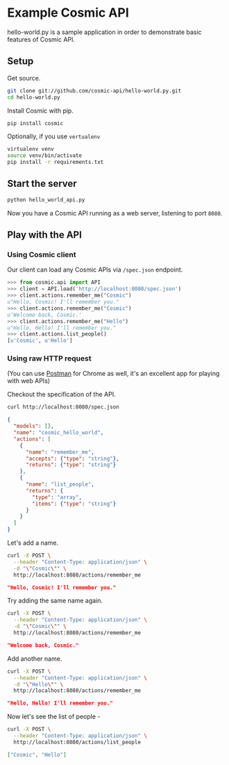 Example Cosmic API
==============

hello-world.py is a sample application in order to demonstrate basic features of Cosmic API.

## Setup

Get source.

```bash
git clone git://github.com/cosmic-api/hello-world.py.git
cd hello-world.py
```

Install Cosmic with pip.

```bash
pip install cosmic
```

Optionally, if you use `vertualenv`

```bash
virtualenv venv
source venv/bin/activate
pip install -r requirements.txt
```

## Start the server

```bash
python hello_world_api.py
```

Now you have a Cosmic API running as a web server, listening to port `8080`.

## Play with the API

### Using Cosmic client

Our client can load any Cosmic APIs via `/spec.json` endpoint.

```python
>>> from cosmic.api import API
>>> client = API.load('http://localhost:8080/spec.json')
>>> client.actions.remember_me("Cosmic")
u"Hello, Cosmic! I'll remember you."
>>> client.actions.remember_me("Cosmic")
u'Welcome back, Cosmic.'
>>> client.actions.remember_me("Hello")
u"Hello, Hello! I'll remember you."
>>> client.actions.list_people()
[u'Cosmic', u'Hello']
```


### Using raw HTTP request

(You can use [Postman](https://chrome.google.com/webstore/detail/postman-rest-client/fdmmgilgnpjigdojojpjoooidkmcomcm?hl=en) for Chrome as well, it's an excellent app for playing with web APIs)

Checkout the specification of the API.

```bash
curl http://localhost:8080/spec.json
```
```json
{
  "models": [], 
  "name": "cosmic_hello_world", 
  "actions": [
    {
      "name": "remember_me",
      "accepts": {"type": "string"},
      "returns": {"type": "string"}
    }, 
    {
      "name": "list_people",
      "returns": {
        "type": "array",
        "items": {"type": "string"}
      }
    }
  ]
}
```

Let's add a name.

```bash
curl -X POST \
  --header "Content-Type: application/json" \
  -d "\"Cosmic\"" \
  http://localhost:8080/actions/remember_me
```
```json
"Hello, Cosmic! I'll remember you."
```

Try adding the same name again.

```bash
curl -X POST \
  --header "Content-Type: application/json" \
  -d "\"Cosmic\"" \
  http://localhost:8080/actions/remember_me
```
```json
"Welcome back, Cosmic."
```

Add another name.

```bash
curl -X POST \
  --header "Content-Type: application/json" \
  -d "\"Hello\"" \
  http://localhost:8080/actions/remember_me
```
```json
"Hello, Hello! I'll remember you."
```

Now let's see the list of people -

```bash
curl -X POST \
  --header "Content-Type: application/json" \
  http://localhost:8080/actions/list_people
```
```json
["Cosmic", "Hello"]
```

